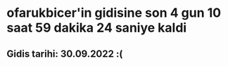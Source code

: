 # ofarukbicer'in gidisine son 4 gun 10 saat 59 dakika 24 saniye kaldi

## Gidis tarihi: 30.09.2022 :(